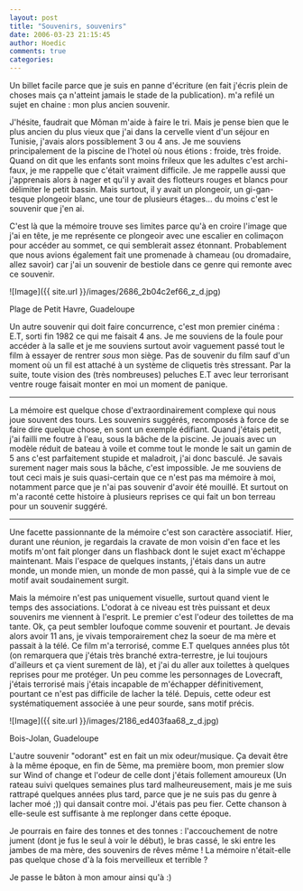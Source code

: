 ```yaml
---
layout: post
title: "Souvenirs, souvenirs"
date: 2006-03-23 21:15:45
author: Hoedic
comments: true
categories: 
---
```



Un billet facile parce que je suis en panne d'écriture (en fait j'écris plein de choses mais ça n'atteint jamais le stade de la publication).  m'a refilé un sujet en chaine : mon plus ancien souvenir.

J'hésite, faudrait que Môman m'aide à faire le tri. Mais je pense bien que le plus ancien du plus vieux que j'ai dans la cervelle vient d'un séjour en Tunisie, j'avais alors possiblement 3 ou 4 ans. Je me souviens principalement de la piscine de l'hotel où nous étions : froide, très froide. Quand on dit que les enfants sont moins frileux que les adultes c'est archi-faux, je me rappelle que c'était vraiment difficile. Je me rappelle aussi que j'apprenais alors à nager et qu'il y avait des flotteurs rouges et blancs pour délimiter le petit bassin. Mais surtout, il y avait un plongeoir, un gi-gan-tesque plongeoir blanc, une tour de plusieurs étages... du moins c'est le souvenir que j'en ai.

C'est là que la mémoire trouve ses limites parce qu'à en croire l'image que j'ai en tête, je me représente ce plongeoir avec une escalier en colimaçon pour accéder au sommet, ce qui semblerait assez étonnant. Probablement que nous avions également fait une promenade à chameau (ou dromadaire, allez savoir) car j'ai un souvenir de bestiole dans ce genre qui remonte avec ce souvenir.

![Image]({{ site.url }}/images/2686_2b04c2ef66_z_d.jpg)
<div class="photoattrib">Plage de Petit Havre, Guadeloupe</div>


Un autre souvenir qui doit faire concurrence, c'est mon premier cinéma : E.T, sorti fin 1982 ce qui me faisait 4 ans. Je me souviens de la foule pour accéder à la salle et je me souviens surtout avoir vaguement passé tout le film à essayer de rentrer *sous* mon siège. Pas de souvenir du film sauf d'un moment où un fil est attaché à un système de cliquetis très stressant. Par la suite, toute vision des (très nombreuses) peluches E.T avec leur terrorisant ventre rouge faisait monter en moi un moment de panique.

***

La mémoire est quelque chose d'extraordinairement complexe qui nous joue souvent des tours. Les souvenirs suggérés, recomposés à force de se faire dire quelque chose, en sont un exemple édifiant. Quand j'étais petit, j'ai failli me foutre à l'eau, sous la bâche de la piscine. Je jouais avec un modèle réduit de bateau à voile et comme tout le monde le sait un gamin de 5 ans c'est parfaitement stupide et maladroit, j'ai donc basculé. Je savais surement nager mais sous la bâche, c'est impossible. Je me souviens de tout ceci mais je suis quasi-certain que ce n'est pas ma mémoire à moi, notamment parce que je n'ai pas souvenir d'avoir été mouillé. Et surtout on m'a raconté cette histoire à plusieurs reprises ce qui fait un bon terreau pour un souvenir suggéré.

***

Une facette passionnante de la mémoire c'est son caractère associatif. Hier, durant une réunion, je regardais la cravate de mon voisin d'en face et les motifs m'ont fait plonger dans un flashback dont le sujet exact m'échappe maintenant. Mais l'espace de quelques instants, j'étais dans un autre monde, un monde mien, un monde de mon passé, qui à la simple vue de ce motif avait soudainement surgit.

Mais la mémoire n'est pas uniquement visuelle, surtout quand vient le temps des associations. L'odorat à ce niveau est très puissant et deux souvenirs me viennent à l'esprit. Le premier c'est l'odeur des toilettes de ma tante. Ok, ça peut sembler loufoque comme souvenir et pourtant. Je devais alors avoir 11 ans, je vivais temporairement chez la soeur de ma mère et  passait à la télé. Ce film m'a terrorisé, comme E.T quelques années plus tôt (on remarquera que j'étais très branché extra-terrestre, je lui toujours d'ailleurs et ça vient surement de là), et j'ai du aller aux toilettes à quelques reprises pour me protéger. Un peu comme les personnages de Lovecraft, j'étais terrorisé mais j'étais incapable de m'échapper définitivement, pourtant ce n'est pas difficile de lacher la télé. Depuis, cette odeur est systématiquement associée à une peur sourde, sans motif précis.

![Image]({{ site.url }}/images/2186_ed403faa68_z_d.jpg)
<div class="photoattrib">Bois-Jolan, Guadeloupe</div>


L'autre souvenir "odorant" est en fait un mix odeur/musique. Ça devait être à la même époque, en fin de 5ème, ma première boom, mon premier slow sur Wind of change et l'odeur de celle dont j'étais follement amoureux (Un rateau suivi quelques semaines plus tard malheureusement, mais je me suis rattrapé quelques années plus tard, parce que je ne suis pas du genre à lacher moé ;)) qui dansait contre moi. J'étais pas peu fier. Cette chanson à elle-seule est suffisante à me replonger dans cette époque.

Je pourrais en faire des tonnes et des tonnes : l'accouchement de notre jument (dont je fus le seul à voir le début), le bras cassé, le ski entre les jambes de ma mère, des souvenirs de rêves même ! La mémoire n'était-elle pas quelque chose d'à la fois merveilleux et terrible ?

Je passe le bâton à mon amour ainsi qu'à  :)